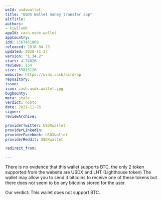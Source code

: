 ```yaml
---
wsId: usdxwallet
title: "USDX Wallet money transfer app"
altTitle: 
authors:
- kiwilamb
appId: cash.usdx.wallet
appCountry: 
idd: 1367451869
released: 2018-04-23
updated: 2020-11-27
version: "1.34.2"
stars: 4.74026
reviews: 154
size: 55813120
website: https://usdx.cash/airdrop
repository: 
issue: 
icon: cash.usdx.wallet.jpg
bugbounty: 
meta: stale
verdict: nobtc
date: 2021-11-26
signer: 
reviewArchive:

providerTwitter: USDXwallet
providerLinkedIn: 
providerFacebook: USDXwallet
providerReddit: USDXwallet

redirect_from:

---
```


There is no evidence that this wallet supports BTC, the only 2 token supported from the website are USDX and LHT (Lighthouse token)
The wallet may allow you to send it bitcoins to receive one of these tokens but there does not seem to be any bitcoins stored for the user.

Our verdict: This wallet does not support BTC.
